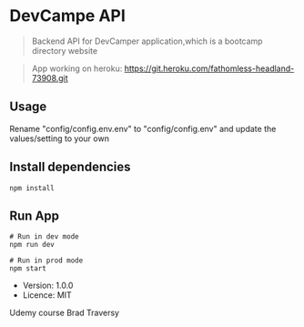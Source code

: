 # DevCampe API

> Backend API for DevCamper application,which is a bootcamp directory website

> App working on heroku: https://git.heroku.com/fathomless-headland-73908.git

## Usage
Rename "config/config.env.env" to "config/config.env" and update the values/setting to your own

## Install dependencies
```
npm install
```

## Run App
```
# Run in dev mode
npm run dev

# Run in prod mode
npm start
```

- Version: 1.0.0
- Licence: MIT

Udemy course Brad Traversy
